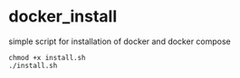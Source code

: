 # docker_install
simple script for installation of docker and docker compose

```
chmod +x install.sh
./install.sh
```
